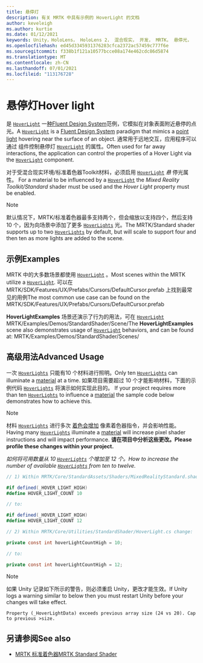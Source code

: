 ```yaml
---
title: 悬停灯
description: 有关 MRTK 中具有示例的 HoverLight 的文档
author: keveleigh
ms.author: kurtie
ms.date: 01/12/2021
keywords: Unity，HoloLens， HoloLens 2， 混合现实， 开发， MRTK， 悬停光，
ms.openlocfilehash: ed45d3345931376283cfca2372ac57459c777f6e
ms.sourcegitcommit: f338b1f121a10577bcce08a174e462cdc86d5874
ms.translationtype: MT
ms.contentlocale: zh-CN
ms.lasthandoff: 07/01/2021
ms.locfileid: "113176728"
---
```

# <a name="hover-light"></a><span data-ttu-id="bf1f2-104">悬停灯</span><span class="sxs-lookup"><span data-stu-id="bf1f2-104">Hover light</span></span>

<span data-ttu-id="bf1f2-105">是 [`HoverLight`](xref:Microsoft.MixedReality.Toolkit.Utilities.HoverLight) 一[种Fluent Design System](https://www.microsoft.com/design/fluent/)范例，它模拟在对象表面附近[](https://docs.unity3d.com/Manual/Lighting.html)悬停的点光。</span><span class="sxs-lookup"><span data-stu-id="bf1f2-105">A [`HoverLight`](xref:Microsoft.MixedReality.Toolkit.Utilities.HoverLight) is a [Fluent Design System](https://www.microsoft.com/design/fluent/) paradigm that mimics a [point light](https://docs.unity3d.com/Manual/Lighting.html) hovering near the surface of an object.</span></span> <span data-ttu-id="bf1f2-106">通常用于远地交互，应用程序可以通过 组件控制悬停灯 [`HoverLight`](xref:Microsoft.MixedReality.Toolkit.Utilities.HoverLight) 的属性。</span><span class="sxs-lookup"><span data-stu-id="bf1f2-106">Often used for far away interactions, the application can control the properties of a Hover Light via the [`HoverLight`](xref:Microsoft.MixedReality.Toolkit.Utilities.HoverLight) component.</span></span>

<span data-ttu-id="bf1f2-107">对于受混合现实环境/标准着色器Toolkit材料，必须启用 [`HoverLight`](xref:Microsoft.MixedReality.Toolkit.Utilities.HoverLight) *悬* 停光属性。 </span><span class="sxs-lookup"><span data-stu-id="bf1f2-107">For a material to be influenced by a [`HoverLight`](xref:Microsoft.MixedReality.Toolkit.Utilities.HoverLight) the *Mixed Reality Toolkit/Standard* shader must be used and the *Hover Light* property must be enabled.</span></span>

> [!Note]
> <span data-ttu-id="bf1f2-108">默认情况下，MRTK/标准着色器最多支持两个，但会缩放以支持四个，然后支持 10 个，因为向场景中添加了更多 [`HoverLights`](xref:Microsoft.MixedReality.Toolkit.Utilities.HoverLight) 光。</span><span class="sxs-lookup"><span data-stu-id="bf1f2-108">The MRTK/Standard shader supports up to two [`HoverLights`](xref:Microsoft.MixedReality.Toolkit.Utilities.HoverLight) by default, but will scale to support four and then ten as more lights are added to the scene.</span></span>

## <a name="examples"></a><span data-ttu-id="bf1f2-109">示例</span><span class="sxs-lookup"><span data-stu-id="bf1f2-109">Examples</span></span>

<span data-ttu-id="bf1f2-110">MRTK 中的大多数场景都使用 [`HoverLight`](xref:Microsoft.MixedReality.Toolkit.Utilities.HoverLight) 。</span><span class="sxs-lookup"><span data-stu-id="bf1f2-110">Most scenes within the MRTK utilize a [`HoverLight`](xref:Microsoft.MixedReality.Toolkit.Utilities.HoverLight).</span></span> <span data-ttu-id="bf1f2-111">可以在 MRTK/SDK/Features/UX/Prefabs/Cursors/DefaultCursor.prefab 上找到最常见的用例</span><span class="sxs-lookup"><span data-stu-id="bf1f2-111">The most common use case can be found on the MRTK/SDK/Features/UX/Prefabs/Cursors/DefaultCursor.prefab</span></span>

<span data-ttu-id="bf1f2-112">**HoverLightExamples** 场景还演示了行为的用法，可在 [`HoverLight`](xref:Microsoft.MixedReality.Toolkit.Utilities.HoverLight) MRTK/Examples/Demos/StandardShader/Scene/</span><span class="sxs-lookup"><span data-stu-id="bf1f2-112">The **HoverLightExamples** scene also demonstrates usage of [`HoverLight`](xref:Microsoft.MixedReality.Toolkit.Utilities.HoverLight) behaviors, and can be found at: MRTK/Examples/Demos/StandardShader/Scenes/</span></span>

## <a name="advanced-usage"></a><span data-ttu-id="bf1f2-113">高级用法</span><span class="sxs-lookup"><span data-stu-id="bf1f2-113">Advanced Usage</span></span>

<span data-ttu-id="bf1f2-114">一次 [`HoverLights`](xref:Microsoft.MixedReality.Toolkit.Utilities.HoverLight) 只能有[](https://docs.unity3d.com/ScriptReference/Material.html)10 个材料进行照明。</span><span class="sxs-lookup"><span data-stu-id="bf1f2-114">Only ten [`HoverLights`](xref:Microsoft.MixedReality.Toolkit.Utilities.HoverLight) can illuminate a [material](https://docs.unity3d.com/ScriptReference/Material.html) at a time.</span></span> <span data-ttu-id="bf1f2-115">如果项目需要超过 10 个才能影响材料，下面的示例代码 [`HoverLights`](xref:Microsoft.MixedReality.Toolkit.Utilities.HoverLight) 将演示如何实现此目的。 [](https://docs.unity3d.com/ScriptReference/Material.html)</span><span class="sxs-lookup"><span data-stu-id="bf1f2-115">If your project requires more than ten [`HoverLights`](xref:Microsoft.MixedReality.Toolkit.Utilities.HoverLight) to influence a [material](https://docs.unity3d.com/ScriptReference/Material.html) the sample code below demonstrates how to achieve this.</span></span>

> [!Note]
> <span data-ttu-id="bf1f2-116">材料 [`HoverLights`](xref:Microsoft.MixedReality.Toolkit.Utilities.HoverLight) 进行多次 [着色会增加](https://docs.unity3d.com/ScriptReference/Material.html) 像素着色器指令，并会影响性能。</span><span class="sxs-lookup"><span data-stu-id="bf1f2-116">Having many [`HoverLights`](xref:Microsoft.MixedReality.Toolkit.Utilities.HoverLight) illuminate a [material](https://docs.unity3d.com/ScriptReference/Material.html) will increase pixel shader instructions and will impact performance.</span></span> <span data-ttu-id="bf1f2-117">**请在项目中分析这些更改。**</span><span class="sxs-lookup"><span data-stu-id="bf1f2-117">**Please profile these changes within your project.**</span></span>

<span data-ttu-id="bf1f2-118">*如何将可用数量从 10 [`HoverLights`](xref:Microsoft.MixedReality.Toolkit.Utilities.HoverLight) 个增加至 12 个。*</span><span class="sxs-lookup"><span data-stu-id="bf1f2-118">*How to increase the number of available [`HoverLights`](xref:Microsoft.MixedReality.Toolkit.Utilities.HoverLight) from ten to twelve.*</span></span>

```C#
// 1) Within MRTK/Core/StandardAssets/Shaders/MixedRealityStandard.shader change:

#if defined(_HOVER_LIGHT_HIGH)
#define HOVER_LIGHT_COUNT 10

// to:

#if defined(_HOVER_LIGHT_HIGH)
#define HOVER_LIGHT_COUNT 12

// 2) Within MRTK/Core/Utilities/StandardShader/HoverLight.cs change:

private const int hoverLightCountHigh = 10;

// to:

private const int hoverLightCountHigh = 12;
```

> [!NOTE]
> <span data-ttu-id="bf1f2-119">如果 Unity 记录如下所示的警告，则必须重启 Unity，更改才能生效。</span><span class="sxs-lookup"><span data-stu-id="bf1f2-119">If Unity logs a warning similar to below then you must restart Unity before your changes will take effect.</span></span>
>
> `Property (_HoverLightData) exceeds previous array size (24 vs 20). Cap to previous >size.`

## <a name="see-also"></a><span data-ttu-id="bf1f2-120">另请参阅</span><span class="sxs-lookup"><span data-stu-id="bf1f2-120">See also</span></span>

* [<span data-ttu-id="bf1f2-121">MRTK 标准着色器</span><span class="sxs-lookup"><span data-stu-id="bf1f2-121">MRTK Standard Shader</span></span>](mrtk-standard-shader.md)
